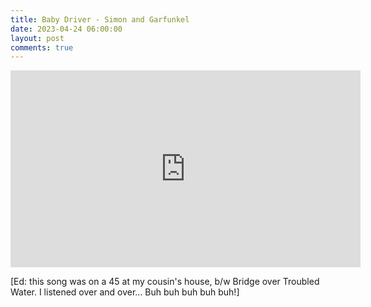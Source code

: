 ```yaml
---
title: Baby Driver - Simon and Garfunkel
date: 2023-04-24 06:00:00
layout: post
comments: true
---
```




<iframe width="560" height="315" src="https://www.youtube.com/embed/J8i4Rp3qizk" title="YouTube video player" frameborder="0" allow="accelerometer; autoplay; clipboard-write; encrypted-media; gyroscope; picture-in-picture; web-share" allowfullscreen></iframe>

[Ed: this song was on a 45 at my cousin's house, b/w Bridge over Troubled Water. I listened over and over... Buh buh buh buh buh!]